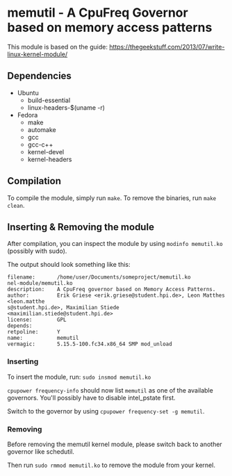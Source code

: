# memutil - A CpuFreq Governor based on memory access patterns

This module is based on the guide: https://thegeekstuff.com/2013/07/write-linux-kernel-module/

## Dependencies 
- Ubuntu
    - build-essential
    - linux-headers-$(uname -r)
- Fedora
    - make
    - automake
    - gcc
    - gcc-c++
    - kernel-devel
    - kernel-headers


## Compilation
To compile the module, simply run `make`.
To remove the binaries, run `make clean`.

## Inserting & Removing the module
After compilation, you can inspect the module by using `modinfo memutil.ko` (possibly with sudo).

The output should look something like this:
```
filename:       /home/user/Documents/someproject/memutil.ko
nel-module/memutil.ko
description:    A CpuFreq governor based on Memory Access Patterns.
author:         Erik Griese <erik.griese@student.hpi.de>, Leon Matthes <leon.matthe
s@student.hpi.de>, Maximilian Stiede <maximilian.stiede@student.hpi.de>
license:        GPL
depends:
retpoline:      Y
name:           memutil
vermagic:       5.15.5-100.fc34.x86_64 SMP mod_unload
```

### Inserting
To insert the module, run: `sudo insmod memutil.ko`

`cpupower frequency-info` should now list `memutil` as one of the available governors.
You'll possibly have to disable intel_pstate first.

Switch to the governor by using `cpupower frequency-set -g memutil`.

### Removing
Before removing the memutil kernel module, please switch back to another governor like schedutil.

Then run `sudo rmmod memutil.ko` to remove the module from your kernel.
